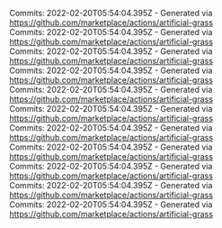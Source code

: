 Commits: 2022-02-20T05:54:04.395Z - Generated via https://github.com/marketplace/actions/artificial-grass
<br>
Commits: 2022-02-20T05:54:04.395Z - Generated via https://github.com/marketplace/actions/artificial-grass
<br>
Commits: 2022-02-20T05:54:04.395Z - Generated via https://github.com/marketplace/actions/artificial-grass
<br>
Commits: 2022-02-20T05:54:04.395Z - Generated via https://github.com/marketplace/actions/artificial-grass
<br>
Commits: 2022-02-20T05:54:04.395Z - Generated via https://github.com/marketplace/actions/artificial-grass
<br>
Commits: 2022-02-20T05:54:04.395Z - Generated via https://github.com/marketplace/actions/artificial-grass
<br>
Commits: 2022-02-20T05:54:04.395Z - Generated via https://github.com/marketplace/actions/artificial-grass
<br>
Commits: 2022-02-20T05:54:04.395Z - Generated via https://github.com/marketplace/actions/artificial-grass
<br>
Commits: 2022-02-20T05:54:04.395Z - Generated via https://github.com/marketplace/actions/artificial-grass
<br>
Commits: 2022-02-20T05:54:04.395Z - Generated via https://github.com/marketplace/actions/artificial-grass
<br>
Commits: 2022-02-20T05:54:04.395Z - Generated via https://github.com/marketplace/actions/artificial-grass
<br>
